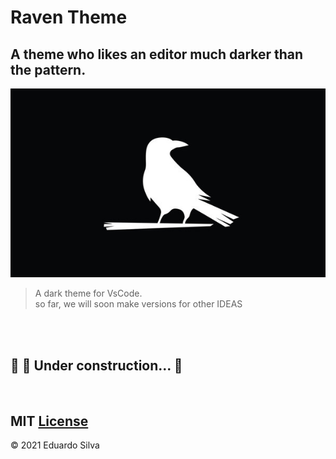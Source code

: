 # Raven Theme

## A theme who likes an editor much darker than the pattern.

<img src="https://raw.githubusercontent.com/eduardonk9999/raven-theme/master/ricon.jpg" />

<br />  
<blockquote>
A dark theme for VsCode.
<br />
so far, we will soon make versions for other IDEAS

</blockquote>

<br />
<br />

<h2> 
	🚧  🚀 Under construction...  🚧
</h2>

<br />
<h2>MIT <a href="https://github.com/eduardonk9999/raven-theme/blob/add-license-1/LICENSE">License</a></h2>

© 2021 Eduardo Silva
